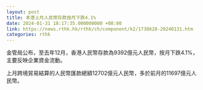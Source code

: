 ```yaml
---
layout: post
title: 本港上月人民幣存款按月下跌4.1%
date: 2024-01-31 18:17:35.000000000 +08:00
link: https://news.rthk.hk/rthk/ch/component/k2/1738628-20240131.htm
categories: rthk
---
```


金管局公布，至去年12月，香港人民幣存款為9392億元人民幣，按月下跌4.1%，主要反映企業資金流動。

上月跨境貿易結算的人民幣匯款總額12702億元人民幣，多於前月的11697億元人民幣。
